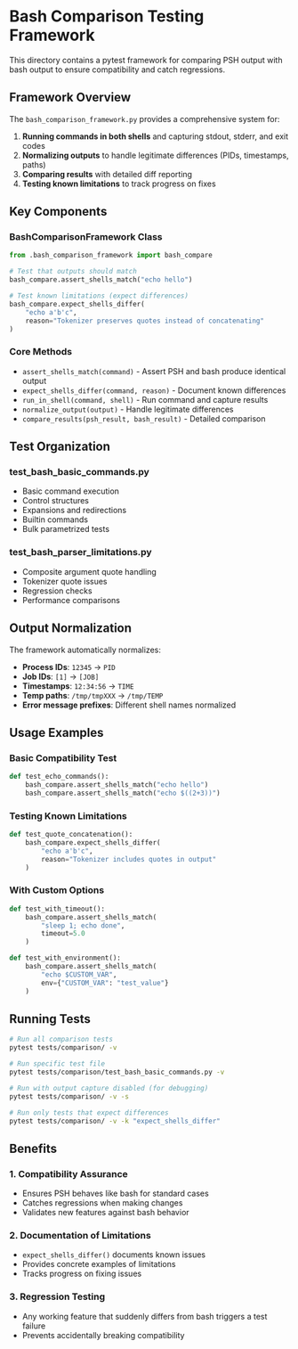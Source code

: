 # Bash Comparison Testing Framework

This directory contains a pytest framework for comparing PSH output with bash output to ensure compatibility and catch regressions.

## Framework Overview

The `bash_comparison_framework.py` provides a comprehensive system for:

1. **Running commands in both shells** and capturing stdout, stderr, and exit codes
2. **Normalizing outputs** to handle legitimate differences (PIDs, timestamps, paths)
3. **Comparing results** with detailed diff reporting
4. **Testing known limitations** to track progress on fixes

## Key Components

### BashComparisonFramework Class

```python
from .bash_comparison_framework import bash_compare

# Test that outputs should match
bash_compare.assert_shells_match("echo hello")

# Test known limitations (expect differences)
bash_compare.expect_shells_differ(
    "echo a'b'c", 
    reason="Tokenizer preserves quotes instead of concatenating"
)
```

### Core Methods

- `assert_shells_match(command)` - Assert PSH and bash produce identical output
- `expect_shells_differ(command, reason)` - Document known differences
- `run_in_shell(command, shell)` - Run command and capture results
- `normalize_output(output)` - Handle legitimate differences
- `compare_results(psh_result, bash_result)` - Detailed comparison

## Test Organization

### test_bash_basic_commands.py
- Basic command execution
- Control structures
- Expansions and redirections
- Builtin commands
- Bulk parametrized tests

### test_bash_parser_limitations.py
- Composite argument quote handling
- Tokenizer quote issues
- Regression checks
- Performance comparisons

## Output Normalization

The framework automatically normalizes:

- **Process IDs**: `12345` → `PID`
- **Job IDs**: `[1]` → `[JOB]`
- **Timestamps**: `12:34:56` → `TIME`
- **Temp paths**: `/tmp/tmpXXX` → `/tmp/TEMP`
- **Error message prefixes**: Different shell names normalized

## Usage Examples

### Basic Compatibility Test

```python
def test_echo_commands():
    bash_compare.assert_shells_match("echo hello")
    bash_compare.assert_shells_match("echo $((2+3))")
```

### Testing Known Limitations

```python
def test_quote_concatenation():
    bash_compare.expect_shells_differ(
        "echo a'b'c",
        reason="Tokenizer includes quotes in output"
    )
```

### With Custom Options

```python
def test_with_timeout():
    bash_compare.assert_shells_match(
        "sleep 1; echo done",
        timeout=5.0
    )

def test_with_environment():
    bash_compare.assert_shells_match(
        "echo $CUSTOM_VAR",
        env={"CUSTOM_VAR": "test_value"}
    )
```

## Running Tests

```bash
# Run all comparison tests
pytest tests/comparison/ -v

# Run specific test file
pytest tests/comparison/test_bash_basic_commands.py -v

# Run with output capture disabled (for debugging)
pytest tests/comparison/ -v -s

# Run only tests that expect differences
pytest tests/comparison/ -v -k "expect_shells_differ"
```

## Benefits

### 1. Compatibility Assurance
- Ensures PSH behaves like bash for standard cases
- Catches regressions when making changes
- Validates new features against bash behavior

### 2. Documentation of Limitations
- `expect_shells_differ()` documents known issues
- Provides concrete examples of limitations
- Tracks progress on fixing issues

### 3. Regression Testing
- Any working feature that suddenly differs from bash triggers a test failure
- Prevents accidentally breaking compatibility